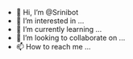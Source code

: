 - 👋 Hi, I’m @Srinibot
- 👀 I’m interested in ...
- 🌱 I’m currently learning ...
- 💞️ I’m looking to collaborate on ...
- 📫 How to reach me ...

<!---
Srinibot/Srinibot is a ✨ special ✨ repository because its `README.md` (this file) appears on your GitHub profile.
You can click the Preview link to take a look at your changes.
--->

